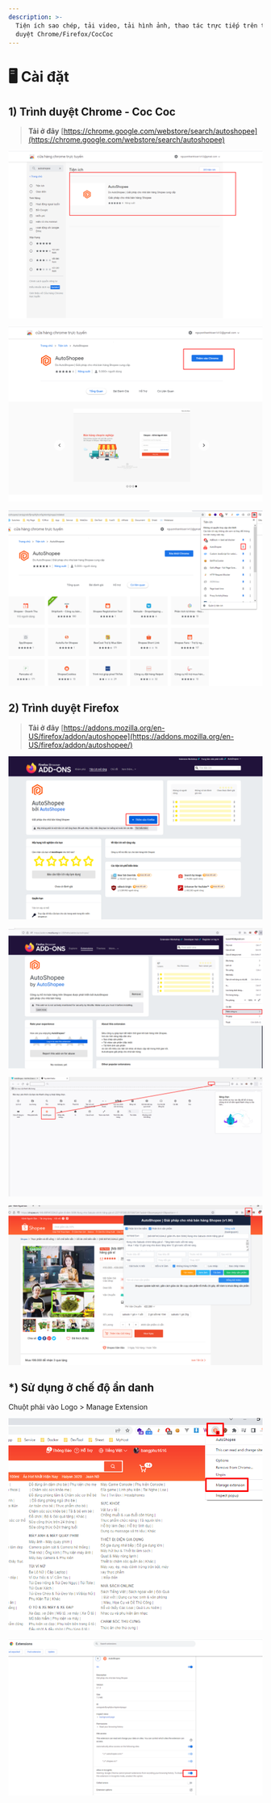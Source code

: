 ```yaml
---
description: >-
  Tiện ích sao chép, tải video, tải hình ảnh, thao tác trực tiếp trên trình
  duyệt Chrome/Firefox/CocCoc
---
```


# 🖥 Cài đặt

## 1) Trình duyệt Chrome - Coc Coc

> **Tải ở đây** [https://chrome.google.com/webstore/search/autoshopee](https://chrome.google.com/webstore/search/autoshopee)

![Chọn Autoshopee](<../.gitbook/assets/image (1) (1).png>)

![Thêm vào Chrome](<../.gitbook/assets/image (2).png>)

![](<../.gitbook/assets/image (3).png>)

## 2) Trình duyệt Firefox

> **Tải ở đây** [https://addons.mozilla.org/en-US/firefox/addon/autoshopee](https://addons.mozilla.org/en-US/firefox/addon/autoshopee/)

![Bấm thêm vào FireFox](<../.gitbook/assets/image (5) (1).png>)

![Thêm công cụ > Tuỳ biến thanh công cụ](<../.gitbook/assets/image (6).png>)

![Kéo thả Icon AutoShopee vào vị trí bất kì](<../.gitbook/assets/image (7) (1).png>)

![Sử dụng tài khoản AutoShopee để đăng nhập](<../.gitbook/assets/image (8) (1).png>)

## \*) Sử dụng ở chế độ ẩn danh

Chuột phải vào Logo > Manage Extension

![](<../.gitbook/assets/image (277).png>)

![](<../.gitbook/assets/image (302).png>)
